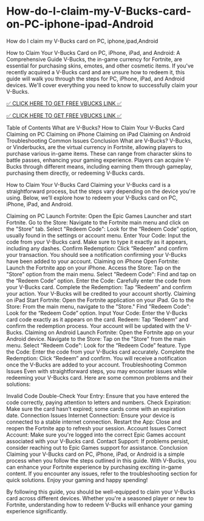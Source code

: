 # How-do-I-claim-my-V-Bucks-card-on-PC-iphone-ipad-Android
How do I claim my V-Bucks card on PC, iphone,ipad,Android

How to Claim Your V-Bucks Card on PC, iPhone, iPad, and Android: A Comprehensive Guide
V-Bucks, the in-game currency for Fortnite, are essential for purchasing skins, emotes, and other cosmetic items. If you've recently acquired a V-Bucks card and are unsure how to redeem it, this guide will walk you through the steps for PC, iPhone, iPad, and Android devices. We'll cover everything you need to know to successfully claim your V-Bucks.



[✅ CLICK HERE TO GET FREE VBUCKS LINK ✅](https://tinyurl.com/4xut3tkv)

[✅ CLICK HERE TO GET FREE VBUCKS LINK ✅](https://tinyurl.com/4xut3tkv)

Table of Contents
What are V-Bucks?
How to Claim Your V-Bucks Card
Claiming on PC
Claiming on iPhone
Claiming on iPad
Claiming on Android
Troubleshooting Common Issues
Conclusion
What are V-Bucks?
V-Bucks, or Vinderbucks, are the virtual currency in Fortnite, allowing players to purchase various in-game items. These can range from character skins to battle passes, enhancing your gaming experience. Players can acquire V-Bucks through different means, including earning them through gameplay, purchasing them directly, or redeeming V-Bucks cards.

How to Claim Your V-Bucks Card
Claiming your V-Bucks card is a straightforward process, but the steps vary depending on the device you're using. Below, we’ll explore how to redeem your V-Bucks card on PC, iPhone, iPad, and Android.

Claiming on PC
Launch Fortnite: Open the Epic Games Launcher and start Fortnite.
Go to the Store: Navigate to the Fortnite main menu and click on the "Store" tab.
Select "Redeem Code": Look for the “Redeem Code” option, usually found in the settings or account menu.
Enter Your Code: Input the code from your V-Bucks card. Make sure to type it exactly as it appears, including any dashes.
Confirm Redemption: Click “Redeem” and confirm your transaction. You should see a notification confirming your V-Bucks have been added to your account.
Claiming on iPhone
Open Fortnite: Launch the Fortnite app on your iPhone.
Access the Store: Tap on the "Store" option from the main menu.
Select "Redeem Code": Find and tap on the “Redeem Code” option.
Enter the Code: Carefully enter the code from your V-Bucks card.
Complete the Redemption: Tap “Redeem” and confirm your action. Your V-Bucks will be credited to your account shortly.
Claiming on iPad
Start Fortnite: Open the Fortnite application on your iPad.
Go to the Store: From the main menu, navigate to the "Store."
Find "Redeem Code": Look for the “Redeem Code” option.
Input Your Code: Enter the V-Bucks card code exactly as it appears on the card.
Redeem: Tap “Redeem” and confirm the redemption process. Your account will be updated with the V-Bucks.
Claiming on Android
Launch Fortnite: Open the Fortnite app on your Android device.
Navigate to the Store: Tap on the "Store" from the main menu.
Select "Redeem Code": Look for the “Redeem Code” feature.
Type the Code: Enter the code from your V-Bucks card accurately.
Complete the Redemption: Click “Redeem” and confirm. You will receive a notification once the V-Bucks are added to your account.
Troubleshooting Common Issues
Even with straightforward steps, you may encounter issues while redeeming your V-Bucks card. Here are some common problems and their solutions:

Invalid Code
Double-Check Your Entry: Ensure that you have entered the code correctly, paying attention to letters and numbers.
Check Expiration: Make sure the card hasn’t expired; some cards come with an expiration date.
Connection Issues
Internet Connection: Ensure your device is connected to a stable internet connection.
Restart the App: Close and reopen the Fortnite app to refresh your session.
Account Issues
Correct Account: Make sure you're logged into the correct Epic Games account associated with your V-Bucks card.
Contact Support: If problems persist, consider reaching out to Epic Games support for assistance.
Conclusion
Claiming your V-Bucks card on PC, iPhone, iPad, or Android is a simple process when you follow the steps outlined in this guide. With V-Bucks, you can enhance your Fortnite experience by purchasing exciting in-game content. If you encounter any issues, refer to the troubleshooting section for quick solutions. Enjoy your gaming and happy spending!

By following this guide, you should be well-equipped to claim your V-Bucks card across different devices. Whether you're a seasoned player or new to Fortnite, understanding how to redeem V-Bucks will enhance your gaming experience significantly.
